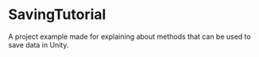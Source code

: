 # SavingTutorial
A project example made for explaining about methods that can be used to save data in Unity.
